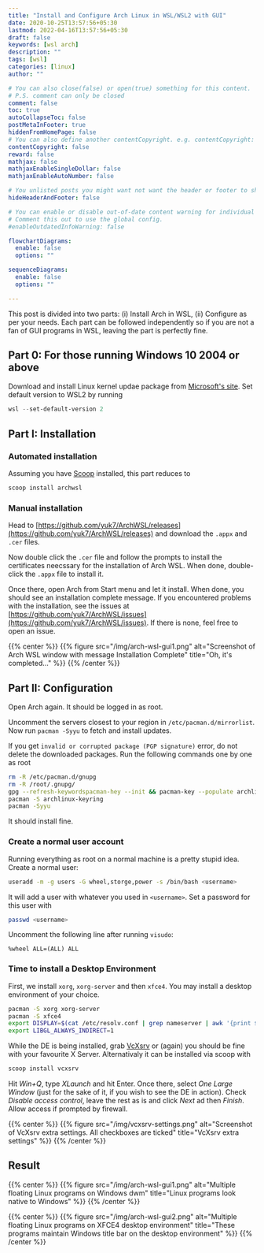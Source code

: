 ```yaml
---
title: "Install and Configure Arch Linux in WSL/WSL2 with GUI"
date: 2020-10-25T13:57:56+05:30
lastmod: 2022-04-16T13:57:56+05:30
draft: false
keywords: [wsl arch]
description: ""
tags: [wsl]
categories: [linux]
author: ""

# You can also close(false) or open(true) something for this content.
# P.S. comment can only be closed
comment: false
toc: true
autoCollapseToc: false
postMetaInFooter: true
hiddenFromHomePage: false
# You can also define another contentCopyright. e.g. contentCopyright: "This is another copyright."
contentCopyright: false
reward: false
mathjax: false
mathjaxEnableSingleDollar: false
mathjaxEnableAutoNumber: false

# You unlisted posts you might want not want the header or footer to show
hideHeaderAndFooter: false

# You can enable or disable out-of-date content warning for individual post.
# Comment this out to use the global config.
#enableOutdatedInfoWarning: false

flowchartDiagrams:
  enable: false
  options: ""

sequenceDiagrams: 
  enable: false
  options: ""

---
```


This post is divided into two parts: (i) Install Arch in WSL, (ii) Configure as per your needs. Each part can be followed independently so if you are not a fan of GUI programs in WSL, leaving the part is perfectly fine.

<!--more-->

## Part 0: For those running Windows 10 2004 or above
Download and install Linux kernel updae package from [Microsoft's site](https://docs.microsoft.com/en-us/windows/wsl/wsl2-kernel). Set default version to WSL2 by running
```powershell
wsl --set-default-version 2
```

## Part I: Installation
### Automated installation
Assuming you have [Scoop](https://scoop.sh/) installed, this part reduces to
```powershell
scoop install archwsl
```

### Manual installation
Head to [https://github.com/yuk7/ArchWSL/releases](https://github.com/yuk7/ArchWSL/releases) and download the `.appx` and `.cer` files.

Now double click the `.cer` file and follow the prompts to install the certificates neecssary for the installation of Arch WSL. When done, double-click the `.appx` file to install it.

Once there, open Arch from Start menu and let it install. When done, you should see an installation complete message. If you encountered problems with the installation, see the issues at [https://github.com/yuk7/ArchWSL/issues](https://github.com/yuk7/ArchWSL/issues). If there is none, feel free to open an issue.

{{% center %}}
{{% figure src="/img/arch-wsl-gui1.png" alt="Screenshot of Arch WSL window with message Installation Complete" title="Oh, it's completed..." %}}
{{% /center %}}

## Part II: Configuration
Open Arch again. It should be logged in as root.

Uncomment the servers closest to your region in `/etc/pacman.d/mirrorlist`. Now run `pacman -Syyu` to fetch and install updates.

If you get `invalid or corrupted package (PGP signature)` error, do not delete the downloaded packages. Run the following commands one by one as root
```bash
rm -R /etc/pacman.d/gnupg
rm -R /root/.gnupg/
gpg --refresh-keywordspacman-hey --init && pacman-key --populate archlinux
pacman -S archlinux-keyring
pacman -Syyu
```
It should install fine.

### Create a normal user account
Running everything as root on a normal machine is a pretty stupid idea. Create a normal user:
```bash
useradd -m -g users -G wheel,storge,power -s /bin/bash <username>
```
It will add a user with whatever you used in `<username>`. Set a password for this user with
```bash
passwd <username>
```
Uncomment the following line after running `visudo`:
```
%wheel ALL=(ALL) ALL
```

### Time to install a Desktop Environment
First, we install `xorg`, `xorg-server` and then `xfce4`. You may install a desktop environment of your choice.
```bash
pacman -S xorg xorg-server
pacman -S xfce4
export DISPLAY=$(cat /etc/resolv.conf | grep nameserver | awk '{print $2; exit;}'):0.0
export LIBGL_ALWAYS_INDIRECT=1
```

While the DE is being installed, grab [VcXsrv](https://sourceforge.net/projects/vcxsrv/) or (again) you should be fine with your favourite X Server. Alternativaly it can be installed via scoop with
```powershell
scoop install vcxsrv
```

Hit *Win+Q*, type *XLaunch* and hit Enter. Once there, select *One Large Window* (just for the sake of it, if you wish to see the DE in action). Check *Disable access control*, leave the rest as is and click *Next* ad then *Finish*. Allow access if prompted by firewall.

{{% center %}}
{{% figure src="/img/vcxsrv-settings.png" alt="Screenshot of VcXsrv extra settings. All checkboxes are ticked" title="VcXsrv extra settings" %}}
{{% /center %}}

## Result
{{% center %}}
{{% figure src="/img/arch-wsl-gui1.png" alt="Multiple floating Linux programs on Windows dwm" title="Linux programs look native to Windows" %}}
{{% /center %}}

{{% center %}}
{{% figure src="/img/arch-wsl-gui2.png" alt="Multiple floating Linux programs on XFCE4 desktop environment" title="These programs maintain Windows title bar on the desktop environment" %}}
{{% /center %}}
